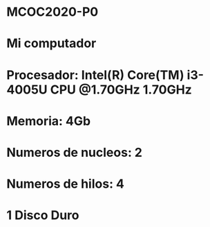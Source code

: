 # MCOC2020-P0

# Mi computador
# Procesador: Intel(R) Core(TM) i3-4005U CPU @1.70GHz 1.70GHz
# Memoria: 4Gb
# Numeros de nucleos: 2
# Numeros de hilos: 4
# 1 Disco Duro








